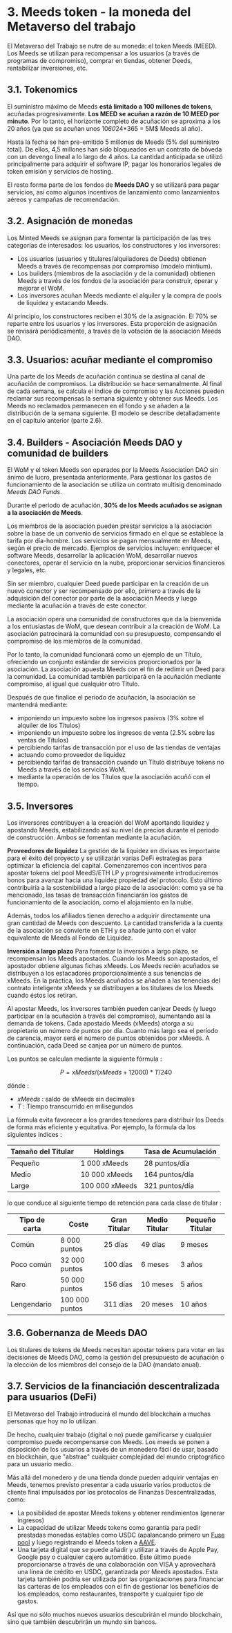 # 3. Meeds token - la moneda del Metaverso del trabajo

El Metaverso del Trabajo se nutre de su moneda: el token Meeds (MEED). Los Meeds se utilizan para recompensar a los usuarios (a través de programas de compromiso), comprar en tiendas, obtener Deeds, rentabilizar inversiones, etc.

## 3.1. Tokenomics

El suministro máximo de Meeds **está limitado a 100 millones de tokens**, acuñadas progresivamente. **Los MEED se acuñan a razón de 10 MEED por minuto**. Por lo tanto, el horizonte completo de acuñación se aproxima a los 20 años (ya que se acuñan unos 10*60*24*365 = 5M$ Meeds al año).

Hasta la fecha se han pre-emitido 5 millones de Meeds (5% del suministro total). De ellos, 4,5 millones han sido bloqueados en un contrato de bóveda con un devengo lineal a lo largo de 4 años. La cantidad anticipada se utilizó principalmente para adquirir el software IP, pagar los honorarios legales de token emisión y servicios de hosting.

El resto forma parte de los fondos de __Meeds DAO__ y se utilizará para pagar servicios, así como algunos incentivos de lanzamiento como lanzamientos aéreos y campañas de recomendación.


## 3.2. Asignación de monedas

Los Minted Meeds se asignan para fomentar la participación de las tres categorías de interesados: los usuarios, los constructores y los inversores:

- Los usuarios (usuarios y titulares/alquiladores de Deeds) obtienen Meeds a través de recompensas por compromiso (modelo mintium).
- Los builders (miembros de la asociación y de la comunidad) obtienen Meeds a través de los fondos de la asociación para construir, operar y mejorar el WoM.
- Los inversores acuñan Meeds mediante el alquiler y la compra de pools de liquidez y estacando Meeds.

Al principio, los constructores reciben el 30% de la asignación. El 70% se reparte entre los usuarios y los inversores. Esta proporción de asignación se revisará periódicamente, a través de la votación de la asociación Meeds DAO.

## 3.3. Usuarios: acuñar mediante el compromiso

Una parte de los Meeds de acuñación continua se destina al canal de acuñación de compromisos. La distribución se hace semanalmente. Al final de cada semana, se calcula el índice de compromiso y las Acciones pueden reclamar sus recompensas la semana siguiente y obtener sus Meeds. Los Meeds no reclamados permanecen en el fondo y se añaden a la distribución de la semana siguiente. El modelo se describe detalladamente en el capítulo anterior (parte 2.6).

## 3.4. Builders - Asociación Meeds DAO y comunidad de builders

El WoM y el token Meeds son operados por la Meeds Association DAO sin ánimo de lucro, presentada anteriormente. Para gestionar los gastos de funcionamiento de la asociación se utiliza un contrato multisig denominado _Meeds DAO Funds_.

Durante el periodo de acuñación, **30% de los Meeds acuñados se asignan a la asociación de Meeds**.

Los miembros de la asociación pueden prestar servicios a la asociación sobre la base de un convenio de servicios firmado en el que se establece la tarifa por día-hombre. Los servicios se pagan mensualmente en Meeds, según el precio de mercado. Ejemplos de servicios incluyen: enriquecer el software Meeds, desarrollar la aplicación WoM, desarrollar nuevos conectores, operar el servicio en la nube, proporcionar servicios financieros y legales, etc.

Sin ser miembro, cualquier Deed puede participar en la creación de un nuevo conector y ser recompensado por ello, primero a través de la adquisición del conector por parte de la asociación Meeds y luego mediante la acuñación a través de este conector.

La asociación opera una comunidad de constructores que da la bienvenida a los entusiastas de WoM, que desean contribuir a la creación de WoM. La asociación patrocinará la comunidad con su presupuesto, compensando el compromiso de los miembros de la comunidad.

Por lo tanto, la comunidad funcionará como un ejemplo de un Título, ofreciendo un conjunto estándar de servicios proporcionados por la asociación. La asociación apuesta Meeds con el fin de redimir un Deed para la comunidad. La comunidad también participará en la acuñación mediante compromiso, al igual que cualquier otro Título.

Después de que finalice el periodo de acuñación, la asociación se mantendrá mediante:

- imponiendo un impuesto sobre los ingresos pasivos (3% sobre el alquiler de los Títulos)
- imponiendo un impuesto sobre los ingresos de venta (2.5% sobre las ventas de Títulos)
- percibiendo tarifas de transacción por el uso de las tiendas de ventajas
- actuando como proveedor de liquidez
- percibiendo tarifas de transacción cuando un Título distribuye tokens no Meeds a través de los servicios WoM.
- mediante la operación de los Títulos que la asociación acuñó con el tiempo.


## 3.5. Inversores

Los inversores contribuyen a la creación del WoM aportando liquidez y apostando Meeds, estabilizando así su nivel de precios durante el periodo de construcción. Ambos se fomentan mediante la acuñación.

**Proveedores de liquidez** La gestión de la liquidez en divisas es importante para el éxito del proyecto y se utilizarán varias DeFi estrategias para optimizar la eficiencia del capital. Comenzaremos con incentivos para apostar tokens del pool MeedS/ETH LP y progresivamente introduciremos bonos para avanzar hacia una liquidez propiedad del protocolo. Esto último contribuiría a la sostenibilidad a largo plazo de la asociación: como ya se ha mencionado, las tasas de transacción financiarán los gastos de funcionamiento de la asociación, como el alojamiento en la nube.

Además, todos los afiliados tienen derecho a adquirir directamente una gran cantidad de Meeds con descuento. La cantidad transferida a la cuenta de la asociación se convierte en ETH y se añade junto con el valor equivalente de Meeds al Fondo de Liquidez.

**Inversión a largo plazo** Para fomentar la inversión a largo plazo, se recompensan los Meeds apostados. Cuando los Meeds son apostados, el apostador obtiene algunas fichas xMeeds. Los Meeds recién acuñados se distribuyen a los estacadores proporcionalmente a sus tenencias de xMeeds. En la práctica, los Meeds acuñados se añaden a las tenencias del contrato inteligente xMeeds y se distribuyen a los titulares de los Meeds cuando éstos los retiran.

Al apostar Meeds, los inversores también pueden canjear Deeds (y luego participar en la acuñación a través del compromiso), aumentando así la demanda de tokens. Cada apostado Meeds (xMeeds) otorga a su propietario un número de puntos por día. Cuanto más largo sea el período de carencia, mayor será el número de puntos obtenidos por xMeeds. A continuación, cada Deed se canjea por un número de puntos.

Los puntos se calculan mediante la siguiente fórmula :

 $$ P = xMeeds / (xMeeds + 12000) * T / 240 $$

 dónde :

- $xMeeds$ : saldo de xMeeds sin decimales
- $T$ : Tiempo transcurrido en milisegundos

La fórmula evita favorecer a los grandes tenedores para distribuir los Deeds de forma más eficiente y equitativa. Por ejemplo, la fórmula da los siguientes índices :

| **Tamaño del Titular** | **Holdings**   | **Tasa de Acumulación** |
| ---------------------- | -------------- | ----------------------- |
| Pequeño                | 1 000 xMeeds   | 28 puntos/día           |
| Medio                  | 10 000 xMeeds  | 164 puntos/día          |
| Large                  | 100 000 xMeeds | 321 puntos/día          |


lo que conduce al siguiente tiempo de retención para cada clase de titular :

| **Tipo de carta** | **Coste**      | **Gran Titular** | **Medio Titular** | **Pequeño Titular** |
| ----------------- | -------------- | ---------------- | ----------------- | ------------------- |
| Común             | 8 000 puntos   | 25 días          | 49 días           | 9 meses             |
| Poco común        | 32 000 puntos  | 100 días         | 6 meses           | 3 años              |
| Raro              | 50 000 puntos  | 156 días         | 10 meses          | 5 años              |
| Lengendario       | 100 000 puntos | 311 días         | 20 meses          | 10 años             |

## 3.6. Gobernanza de Meeds DAO

Los titulares de tokens de Meeds necesitan apostar tokens para votar en las decisiones de Meeds DAO, como la gestión del presupuesto de acuñación o la elección de los miembros del consejo de la DAO (mandato anual).

## 3.7. Servicios de la financiación descentralizada para usuarios (DeFi)

El Metaverso del Trabajo introducirá el mundo del blockchain a muchas personas que hoy no lo utilizan.

De hecho, cualquier trabajo (digital o no) puede gamificarse y cualquier compromiso puede recompensarse con Meeds. Los meeds se ponen a disposición de los usuarios a través de un monedero fácil de usar, basado en blockchain, que "abstrae" cualquier complejidad del mundo criptográfico para un usuario medio.

Más allá del monedero y de una tienda donde pueden adquirir ventajas en Meeds, tenemos previsto presentar a cada usuario varios productos de cliente final impulsados por los protocolos de Finanzas Descentralizadas, como:

- La posibilidad de apostar Meeds tokens y obtener rendimientos (generar ingresos)
- La capacidad de utilizar Meeds tokens como garantía para pedir prestadas monedas estables como USDC (apalancando primero un [Fuse pool](https://app.rari.capital/fuse) y luego registrando el Meeds token a [AAVE](https://aave.com/).
- Una tarjeta digital que se puede añadir y utilizar a través de Apple Pay, Google pay o cualquier cajero automático. Este último puede proporcionarse a través de una colaboración con VISA y aprovechará una línea de crédito en USDC, garantizada por Meeds apostados. Esta tarjeta también podría ser utilizada por las organizaciones para financiar las carteras de los empleados con el fin de gestionar los beneficios de los empleados, como restaurantes, transporte y cualquier tipo de gastos.

Así que no sólo muchos nuevos usuarios descubrirán el mundo blockchain, sino que también descubrirán un mundo sin bancos.

 
